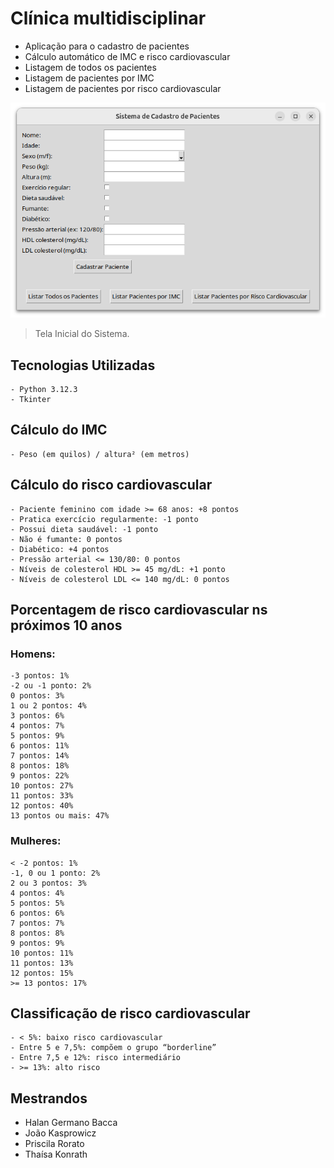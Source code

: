 # Clínica multidisciplinar

- Aplicação para o cadastro de pacientes
- Cálculo automático de IMC e risco cardiovascular
- Listagem de todos os pacientes
- Listagem de pacientes por IMC
- Listagem de pacientes por risco cardiovascular

<img src="/assets/main.png" alt="tela-inicial">

> Tela Inicial do Sistema.

## **Tecnologias Utilizadas**

```
- Python 3.12.3
- Tkinter
```

## **Cálculo do IMC**

```
- Peso (em quilos) / altura² (em metros)
```

## **Cálculo do risco cardiovascular**

```
- Paciente feminino com idade >= 68 anos: +8 pontos
- Pratica exercício regularmente: -1 ponto
- Possui dieta saudável: -1 ponto
- Não é fumante: 0 pontos
- Diabético: +4 pontos
- Pressão arterial <= 130/80: 0 pontos
- Níveis de colesterol HDL >= 45 mg/dL: +1 ponto
- Níveis de colesterol LDL <= 140 mg/dL: 0 pontos
```

## **Porcentagem de risco cardiovascular ns próximos 10 anos**

### Homens:
```
-3 pontos: 1%
-2 ou -1 ponto: 2%
0 pontos: 3%
1 ou 2 pontos: 4%
3 pontos: 6%
4 pontos: 7%
5 pontos: 9%
6 pontos: 11%
7 pontos: 14%
8 pontos: 18%
9 pontos: 22%
10 pontos: 27%
11 pontos: 33%
12 pontos: 40%
13 pontos ou mais: 47%
```

### Mulheres:
```
< -2 pontos: 1%
-1, 0 ou 1 ponto: 2%
2 ou 3 pontos: 3%
4 pontos: 4%
5 pontos: 5%
6 pontos: 6%
7 pontos: 7%
8 pontos: 8%
9 pontos: 9%
10 pontos: 11%
11 pontos: 13%
12 pontos: 15%
>= 13 pontos: 17%
```

## **Classificação de risco cardiovascular**
```
- < 5%: baixo risco cardiovascular
- Entre 5 e 7,5%: compõem o grupo “borderline”
- Entre 7,5 e 12%: risco intermediário
- >= 13%: alto risco
```

## **Mestrandos**
- Halan Germano Bacca
- João Kasprowicz
- Priscila Rorato
- Thaísa Konrath
